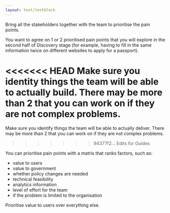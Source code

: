```yaml
---
layout: text/textblock
---
```


Bring all the stakeholders together with the team to prioritise the pain points.

You want to agree on 1 or 2 prioritised pain points that you will explore in the second half of Discovery stage (for example, having to fill in the same information twice on different websites to apply for a passport).

<<<<<<< HEAD
Make sure you identity things the team will be able to actually build. There may be more than 2 that you can work on if they are not complex problems.
=======
Make sure you identify things the team will be able to actually deliver. There may be more than 2 that you can work on if they are not complex problems.
>>>>>>> 94377f2... Edits for Guides

You can prioritise pain points with a matrix that ranks factors, such as:
- value to users
- value to government
- whether policy changes are needed
- technical feasibility
- analytics information
- level of effort for the team
- if the problem is limited to the organisation

Prioritise value to users over everything else.
